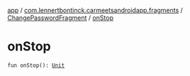 [app](../../index.md) / [com.lennertbontinck.carmeetsandroidapp.fragments](../index.md) / [ChangePasswordFragment](index.md) / [onStop](./on-stop.md)

# onStop

`fun onStop(): `[`Unit`](https://kotlinlang.org/api/latest/jvm/stdlib/kotlin/-unit/index.html)